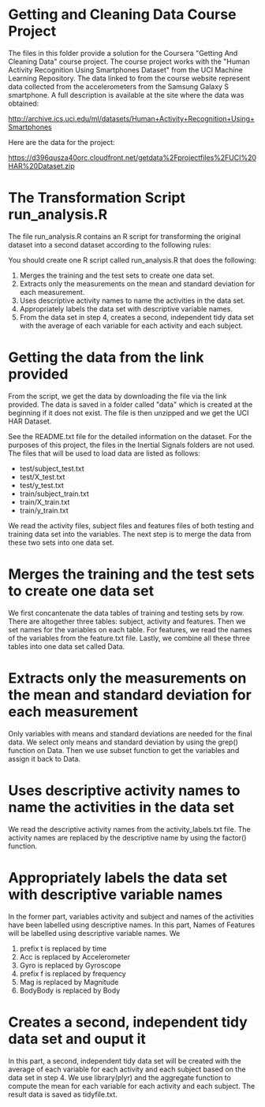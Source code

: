 # Getting and Cleaning Data Course Project

The files in this folder provide a solution for the Coursera "Getting And Cleaning Data" course project. The course project works with the "Human Activity Recognition Using Smartphones Dataset" from the UCI Machine Learning Repository. The data linked to from the course website represent data collected from the accelerometers from the Samsung Galaxy S smartphone. A full description is available at the site where the data was obtained:

http://archive.ics.uci.edu/ml/datasets/Human+Activity+Recognition+Using+Smartphones

Here are the data for the project:

https://d396qusza40orc.cloudfront.net/getdata%2Fprojectfiles%2FUCI%20HAR%20Dataset.zip


# The Transformation Script run_analysis.R

The file run_analysis.R contains an R script for transforming the original dataset into a second dataset according to the following rules:

You should create one R script called run_analysis.R that does the following:

1. Merges the training and the test sets to create one data set.
2. Extracts only the measurements on the mean and standard deviation for each measurement.
3. Uses descriptive activity names to name the activities in the data set.
4. Appropriately labels the data set with descriptive variable names.
5. From the data set in step 4, creates a second, independent tidy data set with the average of each variable for each activity and each subject.


# Getting the data from the link provided

From the script, we get the data by downloading the file via the link provided. The data is saved in a folder called "data" which is created at the beginning if it does not exist. The file is then unzipped and we get the UCI HAR Dataset.

See the README.txt file for the detailed information on the dataset. For the purposes of this project, the files in the Inertial Signals folders are not used. The files that will be used to load data are listed as follows:

* test/subject_test.txt
* test/X_test.txt
* test/y_test.txt
* train/subject_train.txt
* train/X_train.txt
* train/y_train.txt

We read the activity files, subject files and features files of both testing and training data set into the variables. The next step is to merge the data from these two sets into one data set.

# Merges the training and the test sets to create one data set

We first concantenate the data tables of training and testing sets by row. There are altogether three tables: subject, activity and features. Then we set names for the variables on each table. For features, we read the names of the variables from the feature.txt file.
Lastly, we combine all these three tables into one data set called Data.

# Extracts only the measurements on the mean and standard deviation for each measurement

Only variables with means and standard deviations are needed for the final data. We select only means and standard deviation by using the grep() function on Data. Then we use subset function to get the variables and assign it back to Data.

# Uses descriptive activity names to name the activities in the data set

We read the descriptive activity names from the activity_labels.txt file. The activity names are replaced by the descriptive name by using the factor() function. 

# Appropriately labels the data set with descriptive variable names

In the former part, variables activity and subject and names of the activities have been labelled using descriptive names. In this part, Names of Features will be labelled using descriptive variable names. We 

1. prefix t is replaced by time
2. Acc is replaced by Accelerometer
3. Gyro is replaced by Gyroscope
4. prefix f is replaced by frequency
5. Mag is replaced by Magnitude
6. BodyBody is replaced by Body

# Creates a second, independent tidy data set and ouput it
In this part, a second, independent tidy data set will be created with the average of each variable for each activity and each subject based on the data set in step 4. We use library(plyr) and the aggregate function to compute the mean for each variable for each activity and each subject. The result data is saved as tidyfile.txt.


